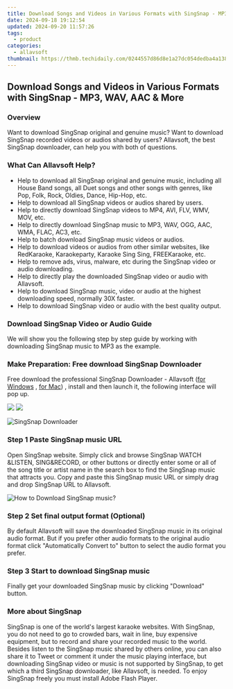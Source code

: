 ```yaml
---
title: Download Songs and Videos in Various Formats with SingSnap - MP3, WAV, AAC & More
date: 2024-09-18 19:12:54
updated: 2024-09-20 11:57:26
tags:
  - product
categories:
  - allavsoft
thumbnail: https://thmb.techidaily.com/0244557d86d8e1a27dc054dedba4a1385b1696e504c943e408d092d2c07266c8.jpg
---
```


## Download Songs and Videos in Various Formats with SingSnap - MP3, WAV, AAC & More

### Overview

Want to download SingSnap original and genuine music? Want to download SingSnap recorded videos or audios shared by users? Allavsoft, the best SingSnap downloader, can help you with both of questions.

### What Can Allavsoft Help?

* Help to download all SingSnap original and genuine music, including all House Band songs, all Duet songs and other songs with genres, like Pop, Folk, Rock, Oldies, Dance, Hip-Hop, etc.
* Help to download all SingSnap videos or audios shared by users.
* Help to directly download SingSnap videos to MP4, AVI, FLV, WMV, MOV, etc.
* Help to directly download SingSnap music to MP3, WAV, OGG, AAC, WMA, FLAC, AC3, etc.
* Help to batch download SingSnap music videos or audios.
* Help to download videos or audios from other similar websites, like RedKaraoke, Karaokeparty, Karaoke Sing Sing, FREEKaraoke, etc.
* Help to remove ads, virus, malware, etc during the SingSnap video or audio downloading.
* Help to directly play the downloaded SingSnap video or audio with Allavsoft.
* Help to download SingSnap music, video or audio at the highest downloading speed, normally 30X faster.
* Help to download SingSnap video or audio with the best quality output.

### Download SingSnap Video or Audio Guide

We will show you the following step by step guide by working with downloading SingSnap music to MP3 as the example.

### Make Preparation: Free download SingSnap Downloader

Free download the professional SingSnap Downloader - Allavsoft ([for Windows](https://tools.techidaily.com/allavsoft/products/) , [for Mac](https://tools.techidaily.com/allavsoft/products/)) , install and then launch it, the following interface will pop up.

[![](https://www.allavsoft.com/how-to/../images/how-to/free-download-win.jpg)](https://tools.techidaily.com/allavsoft/products/) [![](https://www.allavsoft.com/how-to/../images/how-to/free-download-mac.jpg)](https://tools.techidaily.com/allavsoft/products/)

![SingSnap Downloader](https://www.allavsoft.com/how-to/../images/allavsoft/screen-shot-600.jpg)

### Step 1 Paste SingSnap music URL

Open SingSnap website. Simply click and browse SingSnap WATCH &LISTEN, SING&RECORD, or other buttons or directly enter some or all of the song title or artist name in the search box to find the SingSnap music that attracts you. Copy and paste this SingSnap music URL or simply drag and drop SingSnap URL to Allavsoft.

![How to Download SingSnap music?](https://www.allavsoft.com/how-to/../images/how-to/download-rtmp-video/download-rtmp-video.jpg)

### Step 2 Set final output format (Optional)

By default Allavsoft will save the downloaded SingSnap music in its original audio format. But if you prefer other audio formats to the original audio format click "Automatically Convert to" button to select the audio format you prefer.

### Step 3 Start to download SingSnap music

Finally get your downloaded SingSnap music by clicking "Download" button.

### More about SingSnap

SingSnap is one of the world's largest karaoke websites. With SingSnap, you do not need to go to crowded bars, wait in line, buy expensive equipment, but to record and share your recorded music to the world. Besides listen to the SingSnap music shared by others online, you can also share it to Tweet or comment it under the music playing interface, but downloading SingSnap video or music is not supported by SingSnap, to get which a third SingSnap downloader, like Allavsoft, is needed. To enjoy SingSnap freely you must install Adobe Flash Player.

<ins class="adsbygoogle"
     style="display:block"
     data-ad-format="autorelaxed"
     data-ad-client="ca-pub-7571918770474297"
     data-ad-slot="1223367746"></ins>



<ins class="adsbygoogle"
     style="display:block"
     data-ad-client="ca-pub-7571918770474297"
     data-ad-slot="8358498916"
     data-ad-format="auto"
     data-full-width-responsive="true"></ins>
